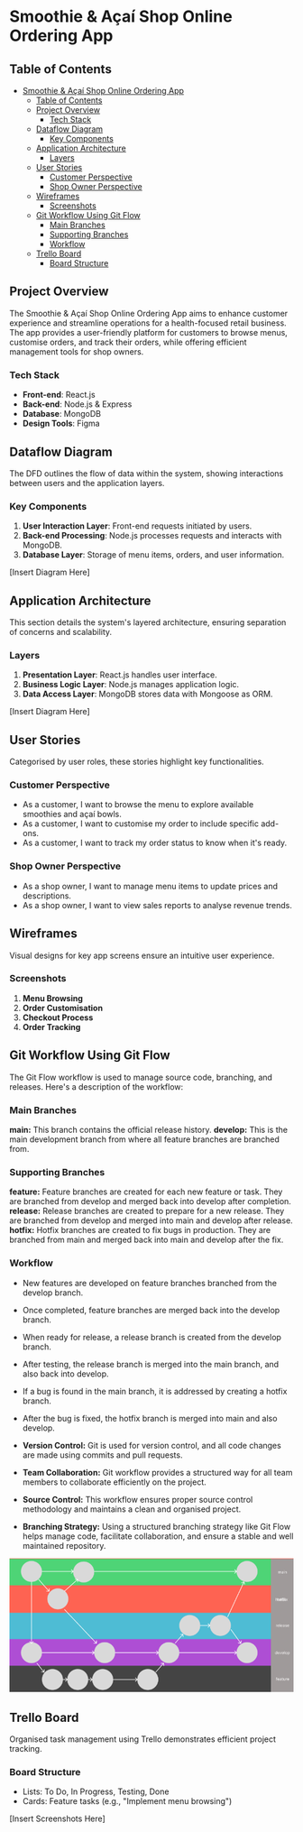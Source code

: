 # Smoothie & Açaí Shop Online Ordering App

## Table of Contents

- [Smoothie \& Açaí Shop Online Ordering App](#smoothie--açaí-shop-online-ordering-app)
  - [Table of Contents](#table-of-contents)
  - [Project Overview](#project-overview)
    - [Tech Stack](#tech-stack)
  - [Dataflow Diagram](#dataflow-diagram)
    - [Key Components](#key-components)
  - [Application Architecture](#application-architecture)
    - [Layers](#layers)
  - [User Stories](#user-stories)
    - [Customer Perspective](#customer-perspective)
    - [Shop Owner Perspective](#shop-owner-perspective)
  - [Wireframes](#wireframes)
    - [Screenshots](#screenshots)
  - [Git Workflow Using Git Flow](#git-workflow-using-git-flow)
    - [Main Branches](#main-branches)
    - [Supporting Branches](#supporting-branches)
    - [Workflow](#workflow)
  - [Trello Board](#trello-board)
    - [Board Structure](#board-structure)

## Project Overview

The Smoothie & Açaí Shop Online Ordering App aims to enhance customer experience and streamline operations for a health-focused retail business. The app provides a user-friendly platform for customers to browse menus, customise orders, and track their orders, while offering efficient management tools for shop owners.

### Tech Stack

- **Front-end**: React.js
- **Back-end**: Node.js & Express
- **Database**: MongoDB
- **Design Tools**: Figma

## Dataflow Diagram

The DFD outlines the flow of data within the system, showing interactions between users and the application layers.

### Key Components

1. **User Interaction Layer**: Front-end requests initiated by users.
2. **Back-end Processing**: Node.js processes requests and interacts with MongoDB.
3. **Database Layer**: Storage of menu items, orders, and user information.

[Insert Diagram Here]

## Application Architecture

This section details the system's layered architecture, ensuring separation of concerns and scalability.

### Layers

1. **Presentation Layer**: React.js handles user interface.
2. **Business Logic Layer**: Node.js manages application logic.
3. **Data Access Layer**: MongoDB stores data with Mongoose as ORM.

[Insert Diagram Here]

## User Stories

Categorised by user roles, these stories highlight key functionalities.

### Customer Perspective

- As a customer, I want to browse the menu to explore available smoothies and açaí bowls.
- As a customer, I want to customise my order to include specific add-ons.
- As a customer, I want to track my order status to know when it's ready.

### Shop Owner Perspective

- As a shop owner, I want to manage menu items to update prices and descriptions.
- As a shop owner, I want to view sales reports to analyse revenue trends.

## Wireframes

Visual designs for key app screens ensure an intuitive user experience.

### Screenshots

1. **Menu Browsing**
2. **Order Customisation**
3. **Checkout Process**
4. **Order Tracking**

## Git Workflow Using Git Flow

The Git Flow workflow is used to manage source code, branching, and releases. Here's a description of the workflow:

### Main Branches

**main:** This branch contains the official release history.
**develop:** This is the main development branch from where all feature branches are branched from.

### Supporting Branches

**feature:** Feature branches are created for each new feature or task. They are branched from develop and merged back into develop after completion.
**release:** Release branches are created to prepare for a new release. They are branched from develop and merged into main and develop after release.
**hotfix:** Hotfix branches are created to fix bugs in production. They are branched from main and merged back into main and develop after the fix.

### Workflow

- New features are developed on feature branches branched from the develop branch.
- Once completed, feature branches are merged back into the develop branch.
- When ready for release, a release branch is created from the develop branch.
- After testing, the release branch is merged into the main branch, and also back into develop.
- If a bug is found in the main branch, it is addressed by creating a hotfix branch.
- After the bug is fixed, the hotfix branch is merged into main and also develop.

- **Version Control:** Git is used for version control, and all code changes are made using commits and pull requests.
- **Team Collaboration:** Git workflow provides a structured way for all team members to collaborate efficiently on the project.
- **Source Control:** This workflow ensures proper source control methodology and maintains a clean and organised project.
- **Branching Strategy:** Using a structured branching strategy like Git Flow helps manage code, facilitate collaboration, and ensure a stable and well maintained repository.

![GitFlow Diagram](./docs/git-flow.png)

## Trello Board

Organised task management using Trello demonstrates efficient project tracking.

### Board Structure

- Lists: To Do, In Progress, Testing, Done
- Cards: Feature tasks (e.g., "Implement menu browsing")

[Insert Screenshots Here]

